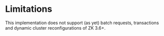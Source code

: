 # Limitations

This implementation does not support (as yet) batch requests, transactions and dynamic cluster reconfigurations of ZK 3.6+.
